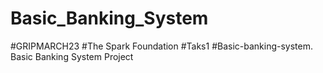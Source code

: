 # Basic_Banking_System
#GRIPMARCH23    #The Spark Foundation #Taks1 #Basic-banking-system.  Basic Banking System Project
